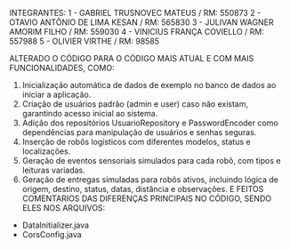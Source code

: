 INTEGRANTES: 
1 - GABRIEL TRUSNOVEC MATEUS / RM: 550873
2 - OTAVIO ANTÔNIO DE LIMA KESAN / RM: 565830
3 - JULIVAN WAGNER AMORIM FILHO / RM: 559030
4 - VINICIUS FRANÇA COVIELLO / RM: 557988
5 - OLIVIER VIRTHE / RM: 98585

ALTERADO O CÓDIGO PARA O CÓDIGO MAIS ATUAL E COM MAIS FUNCIONALIDADES, COMO:
1. Inicialização automática de dados de exemplo no banco de dados ao iniciar a aplicação.
2. Criação de usuários padrão (admin e user) caso não existam, garantindo acesso inicial ao sistema.
3. Adição dos repositórios UsuarioRepository e PasswordEncoder como dependências para manipulação de usuários e senhas seguras.
4. Inserção de robôs logísticos com diferentes modelos, status e localizações.
5. Geração de eventos sensoriais simulados para cada robô, com tipos e leituras variadas.
6. Geração de entregas simuladas para robôs ativos, incluindo lógica de origem, destino, status, datas, distância e observações.
E FEITOS COMENTARIOS DAS DIFERENÇAS PRINCIPAIS NO CÓDIGO, SENDO ELES NOS ARQUIVOS:
- DataInitializer.java
- CorsConfig.java
